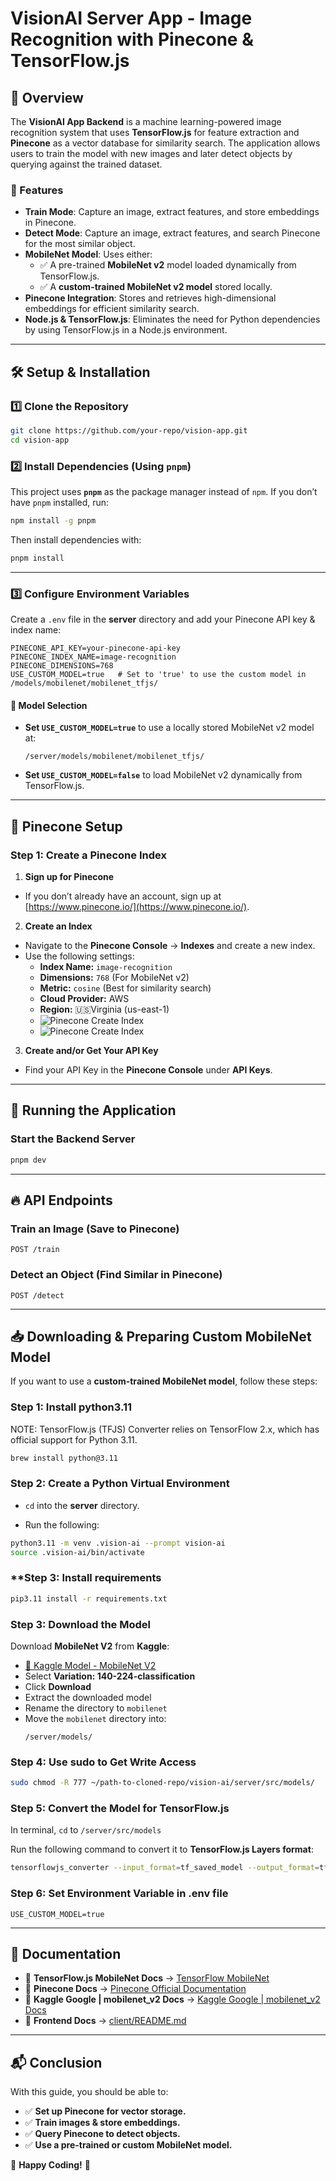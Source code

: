 # VisionAI Server App - Image Recognition with Pinecone & TensorFlow.js

## 📌 Overview
The **VisionAI App Backend** is a machine learning-powered image recognition system that uses **TensorFlow.js** for feature extraction and **Pinecone** as a vector database for similarity search. The application allows users to train the model with new images and later detect objects by querying against the trained dataset.

### 🚀 Features
- **Train Mode**: Capture an image, extract features, and store embeddings in Pinecone.
- **Detect Mode**: Capture an image, extract features, and search Pinecone for the most similar object.
- **MobileNet Model**: Uses either:
    - ✅ A pre-trained **MobileNet v2** model loaded dynamically from TensorFlow.js.
    - ✅ A **custom-trained MobileNet v2 model** stored locally.
- **Pinecone Integration**: Stores and retrieves high-dimensional embeddings for efficient similarity search.
- **Node.js & TensorFlow.js**: Eliminates the need for Python dependencies by using TensorFlow.js in a Node.js environment.

---

## 🛠 Setup & Installation

### 1️⃣ Clone the Repository
```bash
git clone https://github.com/your-repo/vision-app.git
cd vision-app
```

### 2️⃣ Install Dependencies (**Using `pnpm`**)
This project uses **`pnpm`** as the package manager instead of `npm`. If you don’t have `pnpm` installed, run:

```bash
npm install -g pnpm
```

Then install dependencies with:

```bash
pnpm install
```

---

### 3️⃣ Configure Environment Variables
Create a `.env` file in the **server** directory and add your Pinecone API key & index name:
```
PINECONE_API_KEY=your-pinecone-api-key
PINECONE_INDEX_NAME=image-recognition
PINECONE_DIMENSIONS=768
USE_CUSTOM_MODEL=true   # Set to 'true' to use the custom model in /models/mobilenet/mobilenet_tfjs/
```

#### 📌 Model Selection
- **Set `USE_CUSTOM_MODEL=true`** to use a locally stored MobileNet v2 model at:
  ```
  /server/models/mobilenet/mobilenet_tfjs/
  ```
- **Set `USE_CUSTOM_MODEL=false`** to load MobileNet v2 dynamically from TensorFlow.js.

---

## 📌 **Pinecone Setup**
### **Step 1: Create a Pinecone Index**
1. **Sign up for Pinecone**
  - If you don’t already have an account, sign up at [https://www.pinecone.io/](https://www.pinecone.io/).

2. **Create an Index**
  - Navigate to the **Pinecone Console** → **Indexes** and create a new index.
  - Use the following settings:
    - **Index Name:** `image-recognition`
    - **Dimensions:** `768` (For MobileNet v2)
    - **Metric:** `cosine` (Best for similarity search)
    - **Cloud Provider:** AWS
    - **Region:** 🇺🇸Virginia (us-east-1)
    - ![Pinecone Create Index](docs/images/pinecone-create-index-01.png)
    - ![Pinecone Create Index](docs/images/pinecone-create-index-02.png)

3. **Create and/or Get Your API Key**
  - Find your API Key in the **Pinecone Console** under **API Keys**.

---

## 🚀 Running the Application
### Start the Backend Server
```bash
pnpm dev
```

---

## 🔥 API Endpoints
### **Train an Image** (Save to Pinecone)
```http
POST /train
```

### **Detect an Object** (Find Similar in Pinecone)
```http
POST /detect
```

---

## 📥 **Downloading & Preparing Custom MobileNet Model**
If you want to use a **custom-trained MobileNet model**, follow these steps:

### **Step 1: Install python3.11**
NOTE: TensorFlow.js (TFJS) Converter relies on TensorFlow 2.x, which has official support for Python 3.11.
```bash
brew install python@3.11
```

### **Step 2: Create a Python Virtual Environment**
- `cd` into the **server** directory.

- Run the following:
```bash
python3.11 -m venv .vision-ai --prompt vision-ai
source .vision-ai/bin/activate
```

### **Step 3: Install requirements
```bash
pip3.11 install -r requirements.txt
```

### **Step 3: Download the Model**
Download **MobileNet V2** from **Kaggle**:
- [🔗 Kaggle Model - MobileNet V2](https://www.kaggle.com/models/google/mobilenet-v2/tensorFlow2/140-224-classification)
- Select **Variation: 140-224-classification**
- Click **Download**
- Extract the downloaded model
- Rename the directory to `mobilenet`
- Move the `mobilenet` directory into:
  ```
  /server/models/
  ```

### **Step 4: Use sudo to Get Write Access**
```bash
sudo chmod -R 777 ~/path-to-cloned-repo/vision-ai/server/src/models/
```

### **Step 5: Convert the Model for TensorFlow.js**
In terminal, `cd` to `/server/src/models`

Run the following command to convert it to **TensorFlow.js Layers format**:
```bash
tensorflowjs_converter --input_format=tf_saved_model --output_format=tfjs_graph_model ./mobilenet ./mobilenet/mobilenet_tfjs
```

### **Step 6: Set Environment Variable in .env file**
```
USE_CUSTOM_MODEL=true
```

---

## 📖 Documentation
- 📜 **TensorFlow.js MobileNet Docs** → [TensorFlow MobileNet](https://github.com/tensorflow/tfjs-models/tree/master/mobilenet)
- 📜 **Pinecone Docs** → [Pinecone Official Documentation](https://docs.pinecone.io/)
- 📜 **Kaggle Google | mobilenet_v2 Docs** → [Kaggle Google | mobilenet_v2 Docs](https://www.kaggle.com/models/google/mobilenet-v2/tensorFlow2/140-224-classification)
- 📜 **Frontend Docs** → [client/README.md](../client/README.md)

---

## 📬 Conclusion
With this guide, you should be able to:
- ✅ **Set up Pinecone for vector storage.**
- ✅ **Train images & store embeddings.**
- ✅ **Query Pinecone to detect objects.**
- ✅ **Use a pre-trained or custom MobileNet model.**

🚀 **Happy Coding!** 🎉
